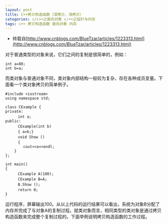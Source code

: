 ```yaml
---
layout: post
title: C++拷贝构造函数（深拷贝、浅拷贝）
categories: c/c++之面向对象 c/++之指针与内存
tags: c++ 拷贝构造函数 面向对象 内存
---
```


* 转载自[http://www.cnblogs.com/BlueTzar/articles/1223313.html](http://www.cnblogs.com/BlueTzar/articles/1223313.html)

对于普通类型的对象来说，它们之间的复制是很简单的，例如：

```
int a=88;
int b=a;
```

而类对象与普通对象不同，类对象内部结构一般较为复杂，存在各种成员变量。下面看一个类对象拷贝的简单例子。 

```
#include <iostream>
using namespace std;

class CExample {
private:
    　int a;
public:
    　CExample(int b)
    　{ a=b;}
    　void Show ()
    　{
        cout<<a<<endl;
    }
};

int main()
{
    　CExample A(100);
    　CExample B=A;
    　B.Show ();
    　return 0;
} 
```

运行程序，屏幕输出100。从以上代码的运行结果可以看出，系统为对象B分配了内存并完成了与对象A的复制过程。就类对象而言，相同类型的类对象是通过拷贝构造函数来完成整个复制过程的。下面举例说明拷贝构造函数的工作过程。

